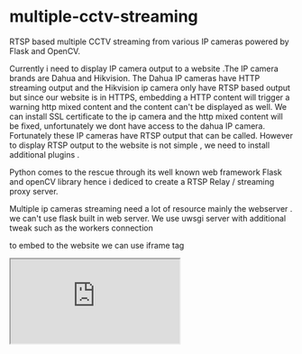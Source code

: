 # multiple-cctv-streaming
RTSP based  multiple CCTV streaming from various IP cameras powered by Flask and OpenCV.

Currently i need to display IP camera output to a website .The IP camera brands are Dahua and Hikvision. The Dahua IP cameras have HTTP streaming output and the Hikvision ip camera only have RTSP based output but since our website is in HTTPS, embedding a HTTP content will trigger a warning http mixed content and the content can't be displayed as well. We can install SSL certificate to the ip camera and the http mixed content will be fixed, unfortunately we dont have access to the dahua IP camera. Fortunately these IP cameras have RTSP output that can be called. However to display RTSP output to the website is not simple , we need to install additional plugins .  

Python comes to the rescue through its well known web framework Flask and openCV library hence i dediced to create a RTSP Relay / streaming proxy server.

Multiple ip cameras streaming need a lot of resource mainly the webserver . we can't use flask built in web server. We use uwsgi server with additional tweak such as the workers connection 

to embed to the website we can use iframe tag
<iframe src="http://rstp-relay-server/live?source=1"></iframe>
